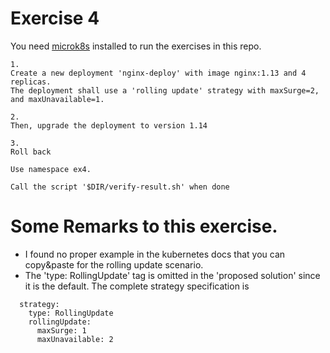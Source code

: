 # Exercise 4

You need [microk8s](https://microk8s.io/) installed to run the exercises in this repo.

```
1.
Create a new deployment 'nginx-deploy' with image nginx:1.13 and 4 replicas.
The deployment shall use a 'rolling update' strategy with maxSurge=2, and maxUnavailable=1.

2.
Then, upgrade the deployment to version 1.14

3.
Roll back 

Use namespace ex4.

Call the script '$DIR/verify-result.sh' when done

```

# Some Remarks to this exercise.
- I found no proper example in the kubernetes docs that you can copy&paste for the rolling update scenario.
- The 'type: RollingUpdate' tag is omitted in the 'proposed solution' since it is the default. The complete strategy specification is
```
  strategy:
    type: RollingUpdate
    rollingUpdate:
      maxSurge: 1
      maxUnavailable: 2
```
